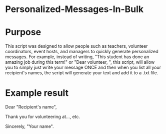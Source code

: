 # Personalized-Messages-In-Bulk

# Purpose

This script was designed to allow people such as teachers, volunteer coordinators, event hosts, and managers to quickly generate personalized messages. For example, instead of writing, "This student has done an amazing job during this term!" or "Dear volunteer, ", this script, will allow you to simply just write your message ONCE and then when you list all your recipient's names, the script will generate your text and add it to a .txt file. 

# Example result

Dear "Recipient's name", 

Thank you for volunteering at..., etc.

Sincerely, "Your name".
